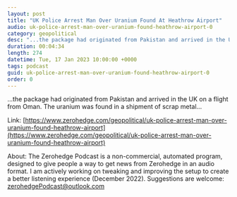 ```yaml
---
layout: post
title: "UK Police Arrest Man Over Uranium Found At Heathrow Airport"
audio: uk-police-arrest-man-over-uranium-found-heathrow-airport-0
category: geopolitical
desc: "...the package had originated from Pakistan and arrived in the UK on a flight from Oman. The uranium was found in a shipment of scrap metal..."
duration: 00:04:34
length: 274
datetime: Tue, 17 Jan 2023 10:00:00 +0000
tags: podcast
guid: uk-police-arrest-man-over-uranium-found-heathrow-airport-0
order: 0
---
```

...the package had originated from Pakistan and arrived in the UK on a flight from Oman. The uranium was found in a shipment of scrap metal...

Link: [https://www.zerohedge.com/geopolitical/uk-police-arrest-man-over-uranium-found-heathrow-airport](https://www.zerohedge.com/geopolitical/uk-police-arrest-man-over-uranium-found-heathrow-airport)

About: The Zerohedge Podcast is a non-commercial, automated program, designed to give people a way to get news from Zerohedge in an audio format.  I am actively working on tweaking and improving the setup to create a better listening experience (December 2022).  Suggestions are welcome: [zerohedgePodcast@outlook.com](mailto:zerohedgePodcast@outlook.com)